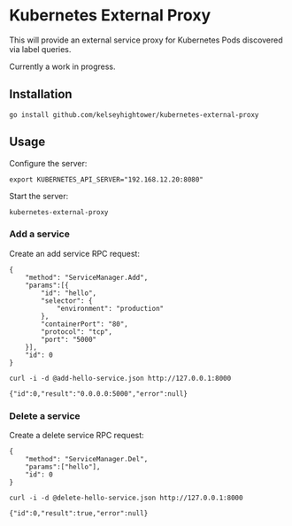 # Kubernetes External Proxy

This will provide an external service proxy for Kubernetes Pods discovered via label queries.

Currently a work in progress.

## Installation

```
go install github.com/kelseyhightower/kubernetes-external-proxy
```

## Usage

Configure the server:

```
export KUBERNETES_API_SERVER="192.168.12.20:8080"
```

Start the server:

```
kubernetes-external-proxy
```

### Add a service 

Create an add service RPC request:

```
{
    "method": "ServiceManager.Add",
    "params":[{
        "id": "hello",
        "selector": {
            "environment": "production"
        },
        "containerPort": "80",
        "protocol": "tcp",
        "port": "5000"
    }],
    "id": 0
}
```

```
curl -i -d @add-hello-service.json http://127.0.0.1:8000
```

```
{"id":0,"result":"0.0.0.0:5000","error":null}
```

### Delete a service

Create a delete service RPC request:

```
{
    "method": "ServiceManager.Del",
    "params":["hello"],
    "id": 0
}
```

```
curl -i -d @delete-hello-service.json http://127.0.0.1:8000
```

```
{"id":0,"result":true,"error":null}
```
